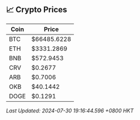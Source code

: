 ## 📈 Crypto Prices

| Coin | Price |
| ---- | ----- |
| BTC | $66485.6228 |
| ETH | $3331.2869 |
| BNB | $572.9453 |
| CRV | $0.2677 |
| ARB | $0.7006 |
| OKB | $40.1442 |
| DOGE | $0.1291 |

_Last Updated: 2024-07-30 19:16:44.596 +0800 HKT_